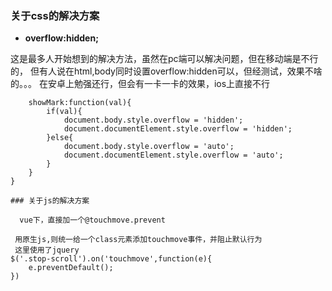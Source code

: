 ### 关于css的解决方案

- **overflow:hidden;**  

这是最多人开始想到的解决方法，虽然在pc端可以解决问题，但在移动端是不行的，
但有人说在html,body同时设置overflow:hidden可以，但经测试，效果不啥的。。。
在安卓上勉强还行，但会有一卡一卡的效果，ios上直接不行



```   watch:{
    showMark:function(val){
        if(val){
            document.body.style.overflow = 'hidden';
            document.documentElement.style.overflow = 'hidden';
        }else{
            document.body.style.overflow = 'auto';
            document.documentElement.style.overflow = 'auto';
        }
    }
}
```

```
### 关于js的解决方案

  vue下，直接加一个@touchmove.prevent

 用原生js,则统一给一个class元素添加touchmove事件，并阻止默认行为
 这里使用了jquery
$('.stop-scroll').on('touchmove',function(e){
    e.preventDefault();
})

```

